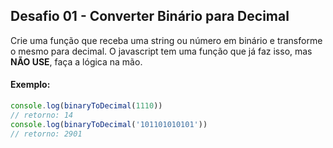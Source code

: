 ## Desafio 01 - Converter Binário para Decimal

Crie uma função que receba uma string ou número em binário e transforme o mesmo para decimal. O javascript tem uma função que já faz isso, mas **NÃO USE**, faça a lógica na mão.

#### Exemplo:
```js
console.log(binaryToDecimal(1110))
// retorno: 14
console.log(binaryToDecimal('101101010101'))
// retorno: 2901
```
